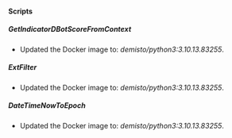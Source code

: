 
#### Scripts
##### GetIndicatorDBotScoreFromContext
- Updated the Docker image to: *demisto/python3:3.10.13.83255*.
##### ExtFilter
- Updated the Docker image to: *demisto/python3:3.10.13.83255*.
##### DateTimeNowToEpoch
- Updated the Docker image to: *demisto/python3:3.10.13.83255*.